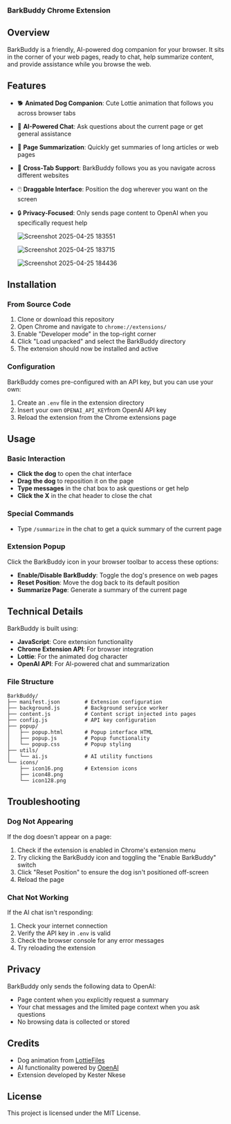 ### BarkBuddy Chrome Extension

## Overview

BarkBuddy is a friendly, AI-powered dog companion for your browser. It sits in the corner of your web pages, ready to chat, help summarize content, and provide assistance while you browse the web.


## Features

- 🐕 **Animated Dog Companion**: Cute Lottie animation that follows you across browser tabs
- 💬 **AI-Powered Chat**: Ask questions about the current page or get general assistance
- 📝 **Page Summarization**: Quickly get summaries of long articles or web pages
- 🔄 **Cross-Tab Support**: BarkBuddy follows you as you navigate across different websites
- 🖱️ **Draggable Interface**: Position the dog wherever you want on the screen
- 🔒 **Privacy-Focused**: Only sends page content to OpenAI when you specifically request help

  ![Screenshot 2025-04-25 183551](https://github.com/user-attachments/assets/ea7a0852-3b91-4b7e-a974-cffb9e4dd671)

  ![Screenshot 2025-04-25 183715](https://github.com/user-attachments/assets/49283254-f880-4406-98ac-b4d412e319cc)

  ![Screenshot 2025-04-25 184436](https://github.com/user-attachments/assets/90760ea0-ec8c-4311-900b-d8ccac06e9c4)


## Installation

### From Source Code

1. Clone or download this repository
2. Open Chrome and navigate to `chrome://extensions/`
3. Enable "Developer mode" in the top-right corner
4. Click "Load unpacked" and select the BarkBuddy directory
5. The extension should now be installed and active


### Configuration

BarkBuddy comes pre-configured with an API key, but you can use your own:

1. Create an `.env` file in the extension directory
2. Insert your own `OPENAI_API_KEY`from OpenAI API key
3. Reload the extension from the Chrome extensions page


## Usage

### Basic Interaction

- **Click the dog** to open the chat interface
- **Drag the dog** to reposition it on the page
- **Type messages** in the chat box to ask questions or get help
- **Click the X** in the chat header to close the chat


### Special Commands

- Type `/summarize` in the chat to get a quick summary of the current page


### Extension Popup

Click the BarkBuddy icon in your browser toolbar to access these options:

- **Enable/Disable BarkBuddy**: Toggle the dog's presence on web pages
- **Reset Position**: Move the dog back to its default position
- **Summarize Page**: Generate a summary of the current page


## Technical Details

BarkBuddy is built using:

- **JavaScript**: Core extension functionality
- **Chrome Extension API**: For browser integration
- **Lottie**: For the animated dog character
- **OpenAI API**: For AI-powered chat and summarization


### File Structure

```plaintext
BarkBuddy/
├── manifest.json        # Extension configuration
├── background.js        # Background service worker
├── content.js           # Content script injected into pages
├── config.js            # API key configuration
├── popup/
│   ├── popup.html       # Popup interface HTML
│   ├── popup.js         # Popup functionality
│   └── popup.css        # Popup styling
├── utils/
│   └── ai.js            # AI utility functions
└── icons/
    ├── icon16.png       # Extension icons
    ├── icon48.png
    └── icon128.png
```

## Troubleshooting

### Dog Not Appearing

If the dog doesn't appear on a page:

1. Check if the extension is enabled in Chrome's extension menu
2. Try clicking the BarkBuddy icon and toggling the "Enable BarkBuddy" switch
3. Click "Reset Position" to ensure the dog isn't positioned off-screen
4. Reload the page


### Chat Not Working

If the AI chat isn't responding:

1. Check your internet connection
2. Verify the API key in `.env` is valid
3. Check the browser console for any error messages
4. Try reloading the extension


## Privacy

BarkBuddy only sends the following data to OpenAI:

- Page content when you explicitly request a summary
- Your chat messages and the limited page context when you ask questions
- No browsing data is collected or stored


## Credits

- Dog animation from [LottieFiles](https://lottiefiles.com)
- AI functionality powered by [OpenAI](https://openai.com)
- Extension developed by Kester Nkese


## License

This project is licensed under the MIT License.
